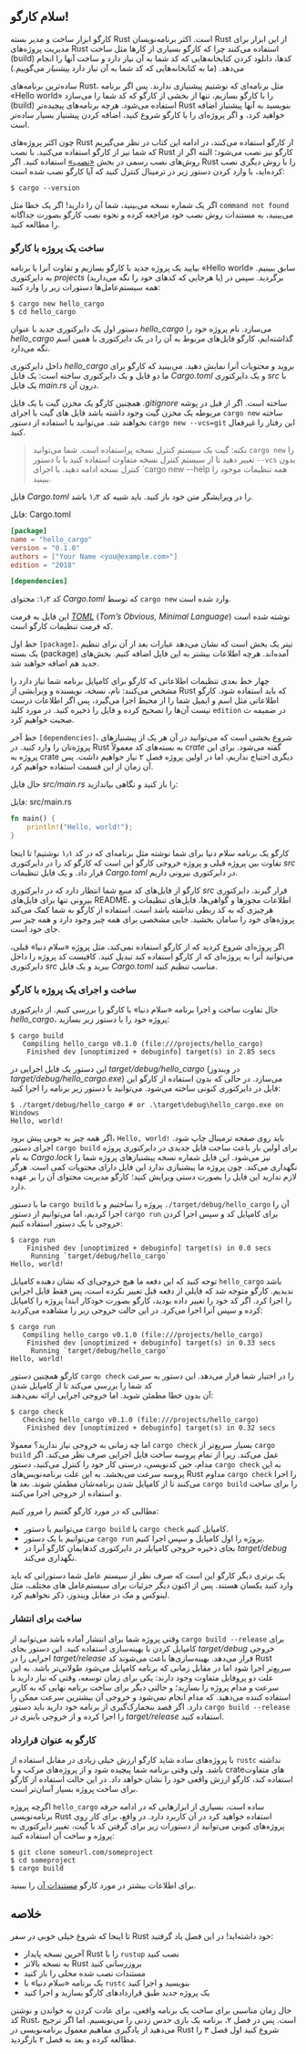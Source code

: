 ## سلام کارگو!

کارگو ابزار ساخت و مدیر بسته Rust است. اکثر برنامه‌نویسان Rust از این ابزار برای 
مدیریت پروژه‌های Rust استفاده می‌کنند چرا که کارگو بسیاری از کار‌ها مثل ساخت (build) کد‌ها، دانلود 
کردن کتابخانه‌هایی که کد شما به آن نیاز دارد و ساخت آنها را انجام می‌دهد. (ما به کتابخانه‌هایی که کد شما به آن 
نیاز دارد *پیشنیاز* می‌گوییم.)

ساده‌ترین برنامه‌های Rust، مثل برنامه‌ای که نوشتیم پیشنیازی ندارند. پس اگر برنامه «Hello world» را با 
کارگو بسازیم، تنها از بخشی از کارگو که کد شما را می‌سازد (build) استفاده می‌شود. هرچه برنامه‌های پیچیده‌تر Rust 
بنویسید به آنها پیشنیاز اضافه خواهید کرد، و اگر پروژه‌ای را با کارگو شروع کنید، اضافه کردن پیشنیاز بسیار ساده‌تر است.

چون اکثر پروژه‌های Rust از کارگو استفاده می‌کنند، در ادامه این کتاب در نظر می‌گیریم که شما نیز از کارگو 
استفاده می‌کنید. با نصب Rust کارگو نیز نصب می‌شود؛ البته اگر از روش‌های نصب رسمی در بخش [«نصب»][installation]<!-- ignore --> استفاده کنید.
اگر Rust را با روش دیگری نصب کرده‌اید، با وارد کردن دستور زیر در ترمینال کنترل کنید که آیا کارگو نصب شده است:

```text
$ cargo --version
```

اگر یک شماره نسخه می‌بینید، شما آن را دارید! اگر یک خطا مثل `command not found` می‌بینید، به مستندات روش 
نصب خود مراجعه کرده و نحوه نصب کارگو بصورت جداگانه را مطالعه کنید.

### ساخت یک پروژه با کارگو

بیایید یک پروژه جدید با کارگو بسازیم و تفاوت آنرا با برنامه «Hello world» سابق ببینیم. به دایرکتوری *projects* (یا هرجایی 
که کد‌های خود را نگه می‌دارید) برگردید. سپس در همه سیستم‌عامل‌ها دستورات زیر را وارد کنید:

```text
$ cargo new hello_cargo
$ cd hello_cargo
```

دستور اول یک دایرکتوری جدید با عنوان *hello_cargo* می‌سازد. نام پروژه خود را *hello_cargo* گذاشته‌ایم،
کارگو فایل‌های مربوط به آن را در یک دایرکتوری با همین اسم نگه می‌دارد. 

داخل دایرکتوری *hello_cargo* بروید و محتویات آنرا نمایش دهید. می‌بینید که کارگو برای ما دو فایل و یک دایرکتوری 
ساخته است: یک فایل *Cargo.toml* و یک دایرکتوری *src* با یک فایل *main.rs* درون آن.

همچنین کارگو یک مخزن گیت با یک فایل *.gitignore* ساخته است. اگر از قبل در پوشه مربوطه یک مخزن گیت 
وجود داشته باشد فایل های گیت با اجرای `cargo new` ساخته نخواهند شد. می‌توانید با استفاده از دستور
`cargo new --vcs=git` این رفتار را غیرفعال کنید.

> نکته: گیت یک سیستم کنترل نسخه پراستفاده است. شما می‌توانید `cargo new` را تغییر دهید تا از 
> سیستم کنترل نسخه متفاوت استفاده کنید یا با دستور `--vcs` بدون کنترل نسخه ادامه دهید.
> با اجرای `cargo new --help همه تنظیمات موجود را ببینید.

فایل *Cargo.toml* را در ویرایشگر متن خود باز کنید. باید شبیه کد ۱٫۲ باشد.

<span class="filename">فایل: Cargo.toml</span>

```toml
[package]
name = "hello_cargo"
version = "0.1.0"
authors = ["Your Name <you@example.com>"]
edition = "2018"

[dependencies]
```

<span class="caption">کد ۱٫۲: محتوای *Cargo.toml* که توسط `cargo
new` وارد شده است.</span>

این فایل به فرمت [*TOML*][toml]<!-- ignore --> (*Tom’s Obvious, Minimal Language*) نوشته 
شده است که فرمت تنظیمات کارگو است.

[toml]: https://github.com/toml-lang/toml

خط اول `[package]`، تیتر یک بخش است که نشان می‌دهد عبارات بعد از آن برای تنظیم یک بسته (package) آمده‌اند.
هرچه اطلاعات بیشتر به این فایل اضافه کنیم. بخش‌های جدید هم اضافه خواهند شد.

چهار خط بعدی تنظیمات اطلاعاتی که کارگو برای کامپایل برنامه شما نیاز دارد را مشخص می‌کنند: نام، نسخه، نویسنده 
و ویرایشی از Rust که باید استفاده شود. کارگو اطلاعاتی مثل اسم و ایمیل شما را از محیط اجرا می‌گیرد، پس اگر
اطلاعات درست نیست آن‌ها را تصحیح کرده و فایل را ذخیره کنید. در مورد کلید `edition` در ضمیمه ث صحبت خواهیم کرد.

خط آخر `[dependencies]`، شروع بخشی است که می‌توانید در آن هر یک از پیشنیاز‌های پروژه‌تان را وارد کنید.
در Rust به بسته‌های کد معمولاً *crate* گفته می‌شود. برای این پروژه به crate دیگری احتیاج نداریم، اما در اولین پروژه فصل ۲ 
نیاز خواهیم داشت. پس آن زمان از این قسمت استفاده خواهیم کرد.

حال فایل *src/main.rs* را باز کنید و نگاهی بیاندازید:

<span class="filename">فایل: src/main.rs</span>

```rust
fn main() {
    println!("Hello, world!");
}
```

کارگو یک برنامه سلام دنیا برای شما نوشته مثل برنامه‌ای که در کد ۱٫۱ نوشتیم! تا اینجا تفاوت بین پروژه قبلی و پروژه 
خروجی کارگو این است که کارگو کد‌ را در دایرکتوری *src* قرار داد. و یک فایل تنظیمات *Cargo.toml* در دایرکتوری بیرونی داریم.

کارگو از فایل‌های کد منبع شما انتظار دارد که در دایرکتوری *src* قرار گیرند. دایرکتوری بیرونی تنها برای 
فایل‌های README، اطلاعات مجوز‌ها و گواهی‌ها، فایل‌های تنظیمات و هرچیزی که به کد ربطی نداشته باشد 
است. استفاده از کارگو به شما کمک می‌کند پروژه‌های خود را سامان بخشید. ‌جایی مشخصی برای همه چیز وجود دارد 
و همه چیز سر جای خود است.

اگر پروژه‌ای شروع کردید که از کارگو استفاده نمی‌کند، مثل پروژه «سلام دنیا» قبلی، می‌توانید آنرا به پروژه‌ای که از کارگو استفاده کند تبدیل کنید.
کافیست کد پروژه را داخل دایرکتوری *src* ببرید و یک فایل *Cargo.toml* مناسب تنظیم کنید.

### ساخت و اجرای یک پروژه با کارگو

حال تفاوت ساخت و اجرا برنامه «سلام دنیا» با کارگو را بررسی کنیم.
از دایرکتوری *hello_cargo*، پروژه خود را با دستور زیر بسازید:

```text
$ cargo build
   Compiling hello_cargo v0.1.0 (file:///projects/hello_cargo)
    Finished dev [unoptimized + debuginfo] target(s) in 2.85 secs
```

این دستور یک فایل اجرایی در *target/debug/hello_cargo* (در ویندوز ‌*target/debug/hello_cargo.exe*) می‌سازد. در حالی که بدون
استفاده از کارگو این فایل در دایرکتوری کنونی ساخته می‌شود. می‌توانید با دستور زیر برنامه را اجرا کنید:

```text
$ ./target/debug/hello_cargo # or .\target\debug\hello_cargo.exe on Windows
Hello, world!
```

اگر همه چیز به خوبی پیش برود، `Hello, world!‍` باید روی صفحه ترمینال چاپ شود. اجرای
دستور `cargo build` برای اولین بار باعث ساخت فایل جدیدی در دایرکتوری پروژه به نام *Cargo.lock* نیز می‌شود.
این فایل شماره نسخه پیشنیاز‌های پروژه شما را نگهداری می‌کند. چون پروژه ما پیشنیازی ندارد این فایل دارای محتویات
کمی است. هرگز لازم ندارید این فایل را بصورت دستی ویرایش کنید؛ کارگو مدیریت محتوای آن را بر عهده دارد.

ما با دستور `cargo build` پروژه را ساختیم و با `./target/debug/hello_cargo` آن را اجرا کردیم، اما می‌توانیم از دستور `cargo run` 
برای کامپایل کد و سپس اجرا کردن خروجی با یک دستور استفاده کنیم:

```text
$ cargo run
    Finished dev [unoptimized + debuginfo] target(s) in 0.0 secs
     Running `target/debug/hello_cargo`
Hello, world!
```

توجه کنید که این دفعه ما هیچ خروجی‌ای که نشان دهنده کامپایل `hello_cargo` باشد ندیدیم. کارگو متوجه شد که فایلی
از دفعه قبل تغییر نکرده است، پس فقط فایل اجرایی را اجرا کرد. اگر کد خود را تغییر داده بودید، کارگو بصورت خودکار ابتدا
پروژه را کامپایل کرده و سپس آنرا اجرا می‌کرد. در این حالت خروجی زیر را مشاهده می‌کردید:

```text
$ cargo run
   Compiling hello_cargo v0.1.0 (file:///projects/hello_cargo)
    Finished dev [unoptimized + debuginfo] target(s) in 0.33 secs
     Running `target/debug/hello_cargo`
Hello, world!
```

کارگو همچنین دستور `cargo check` را در اختیار شما قرار می‌دهد. این دستور به سرعت کد شما را بررسی می‌کند تا از کامپایل شدن  
آن بدون خطا مطمئن شوید. اما خروجی اجرایی ارائه نمی‌دهند:

```text
$ cargo check
   Checking hello_cargo v0.1.0 (file:///projects/hello_cargo)
    Finished dev [unoptimized + debuginfo] target(s) in 0.32 secs
```

اما چه زمانی به خروجی نیاز ندارید؟ معمولا `cargo check` بسیار سریع‌تر از `cargo build` عمل می‌کند.
زیرا از تمام پروسه ساخت فایل اجرایی صرف نظر می‌کند. اگر مدام، حین کدنویسی، درستی کار خود را کنترل می‌کنید،
دستور `cargo check` به این پروسه سرعت می‌بخشد. به این علت برنامه‌نویس‌های Rust مداوم `cargo check` را
اجرا می‌کنند تا از کامپایل شدن برنامه‌شان مطمئن شوند. بعد ها `cargo build` را برای ساخت و استفاده از خروجی اجرا می‌کنند.

مطالبی که در مورد کارگو گفتیم را مرور کنیم:

* می‌توانیم با دستور `cargo build` یا `cargo check` کامپایل کنیم.
* می‌توانیم با یک دستور `cargo run` پروژه را اول کامپایل و سپس اجرا کنیم.
* بجای ذخیره خروجی کامپایلر در دایرکتوری کدهایمان کارگو آنرا در *target/debug* نگهداری می‌کند.

یک برتری دیگر کارگو این است که صرف نظر از سیستم عامل شما دستوراتی که باید وارد کنید یکسان هستند. پس
از اکنون دیگر جزئیات برای سیستم‌عامل های مختلف، مثل لینوکس و مک در مقابل ویندوز، ذکر نخواهیم کرد.

### ساخت برای انتشار

وقتی پروژه شما برای انتشار آماده باشد می‌توانید از `cargo build --release` برای کامپایل کردن با بهینه‌سازی استفاده کنید.
این دستور بجای *target/debug* خروجی اجرایی را در *target/release* قرار می‌دهد. بهینه‌سازی‌ها باعث می‌شوند کد Rust سریع‌تر
اجرا شود اما در مقابل زمانی که برنامه کامپایل می‌شود طولانی‌تر باشد. به این علت دو پروفایل متفاوت وجود دارند: یکی برای زمان توسعه، 
وقتی که نیاز دارید با سرعت و مدام پروژه را بسازید؛ و حالتی دیگر برای ساخت برنامه نهایی که به کاربر استفاده کننده می‌دهید. که
مدام انجام نمی‌شود و خروجی آن بیشترین سرعت ممکن را دارد. اگر قصد بنجمارک‌گیری از برنامه خود دارید باید دستور `cargo build --release` 
را اجرا کرده و از خروجی باینری در *target/release* استفاده کنید.

### کارگو به عنوان قرارداد

با پروژه‌های ساده شاید کارگو ارزش خیلی زیادی در مقابل استفاده از `rustc` نداشته باشد. ولی وقتی برنامه شما پیچیده شود و از پروژه‌های مرکب و
با crate‌های متفاوت استفاده کند، کارگو ارزش واقعی خود را نشان خواهد داد. در این حالت استفاده از کارگو برای ساخت پروژه بسیار آسان‌تر است.

اگرچه پروژه `hello_cargo` ساده است، بسیاری از ابزارهایی که در ادامه حرفه برنامه‌نویسی Rust استفاده خواهید کرد 
در آن کاربرد دارد. در واقع، برای کار روی پروژه‌های کنونی می‌توانید از دستورات زیر برای گرفتن کد با گیت، تغییر دایرکتوری به پروژه و
ساخت آن استفاده کنید:

```text
$ git clone someurl.com/someproject
$ cd someproject
$ cargo build
```

برای اطلاعات بیشتر در مورد کارگو [مستندات آن] را ببینید.

[مستندات آن]: https://doc.rust-lang.org/cargo/

## خلاصه

تا اینجا که شروع خیلی خوبی در سفر Rust خود داشته‌اید! در این فصل یاد گرفتید:

* آخرین نسخه پایدار Rust را با `rustup` نصب کنید
* به نسخه بالاتر Rust بروزرسانی کنید
* مستندات نصب شده محلی را باز کنید
* یک برنامه «سلام دنیا» با `rustc` بنویسید و اجرا کنید
* یک پروژه جدید طبق قراردادهای کارگو بسازید و اجرا کنید

حال زمان مناسبی برای ساخت یک برنامه واقعی، برای عادت کردن به خواندن و نوشتن کد Rust، است.
پس در فصل ۲، برنامه یک بازی حدس زدنی را می‌نویسیم. اما اگر ترجیح می‌دهید از یادگیری مفاهیم معمول برنامه‌نویسی
در Rust شروع کنید اول فصل ۳ را مطالعه کرده و بعد به فصل ۲ بازگردید.

[installation]: ch01-01-installation.html#installation
